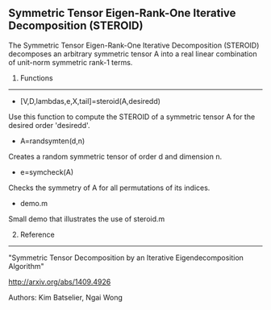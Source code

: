 Symmetric Tensor Eigen-Rank-One Iterative Decomposition (STEROID)
-----------------------------------------------------------------

The Symmetric Tensor Eigen-Rank-One Iterative Decomposition (STEROID) decomposes an arbitrary symmetric tensor A into a real linear combination of unit-norm symmetric rank-1 terms.

1. Functions
------------

* [V,D,lambdas,e,X,tail]=steroid(A,desiredd)

Use this function to compute the STEROID of a symmetric tensor A for the desired order 'desiredd'.

* A=randsymten(d,n)

Creates a random symmetric tensor of order d and dimension n.

* e=symcheck(A)

Checks the symmetry of A for all permutations of its indices.

* demo.m

Small demo that illustrates the use of steroid.m

2. Reference
------------

"Symmetric Tensor Decomposition by an Iterative Eigendecomposition Algorithm"

http://arxiv.org/abs/1409.4926


Authors: Kim Batselier, Ngai Wong